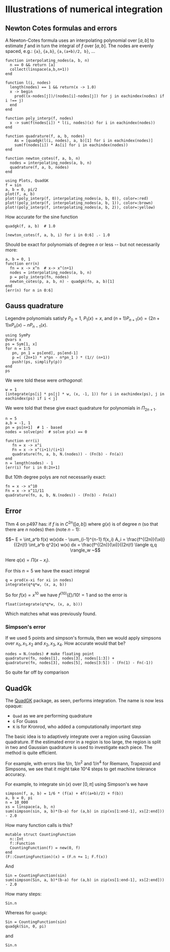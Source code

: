 # Illustrations of numerical integration


## Newton Cotes formulas and errors

A Newton-Cotes formula uses an interpolating polynomial over $[a,b]$ to estimate $f$ and in turn the integral of $f$ over $[a,b]$. The nodes are evenly spaced, e.g.: `{a}`, `{a,b}`, `{a,(a+b)/2, b}`, ...

```
function interpolating_nodes(a, b, n)
  n == 0 && return [a]
  collect(linspace(a,b,n+1))
end

function l(i, nodes)
  length(nodes) == 1 && return(x -> 1.0)
  x -> begin
    prod((x-nodes[j])/(nodes[i]-nodes[j]) for j in eachindex(nodes) if i !== j)
  end
end

function poly_interp(f, nodes)
  x -> sum(f(nodes[i]) * l(i, nodes)(x) for i in eachindex(nodes))
end

function quadrature(f, a, b, nodes)
	As = [quadgk(l(i, nodes), a, b)[1] for i in eachindex(nodes)]
	sum(f(nodes[i]) * As[i] for i in eachindex(nodes))
end
   
function newton_cotes(f, a, b, n)
  nodes = interpolating_nodes(a, b, n)
  quadrature(f, a, b, nodes)
end
```

```
using Plots, QuadGK
f = sin
a, b = 0, pi/2
plot(f, a, b)
plot!(poly_interp(f, interpolating_nodes(a, b, 0)), color=:red)
plot!(poly_interp(f, interpolating_nodes(a, b, 1)), color=:brown)
plot!(poly_interp(f, interpolating_nodes(a, b, 2)), color=:yellow)
```

How accurate for the sine function

```
quadgk(f, a, b)  # 1.0
```

```
[newton_cotes(f, a, b, i) for i in 0:6] .- 1.0
```

Should be exact for polynomials of degree $n$ or less -- but not necessarily more:

```
a, b = 0, 1
function err(n)
  fn = x -> x^n  # x-> x^(n+1)
  nodes = interpolating_nodes(a, b, n)
  p = poly_interp(fn, nodes)
  newton_cotes(p, a, b, n) - quadgk(fn, a, b)[1]
end
[err(n) for n in 0:6]
```  


## Gauss quadrature

Legendre polynomials satisfy $P_0=1$, $P_1(x) = x$, and $(n+1)P_{n+1}(x) = (2n+1)xP_n(x) -nP_{n-1}(x)$.

```
using SymPy
@vars x
ps = Sym[1, x]
for n = 1:5
   pn, pn_1 = ps[end], ps[end-1]
   p =( (2n+1) * x*pn - n*pn_1 ) * (1// (n+1))
   push!(ps, simplify(p))
end
ps
```


We were told these were *orthogonal*:

```
w = 1
[integrate(ps[i] * ps[j] * w, (x, -1, 1)) for i in eachindex(ps), j in eachindex(ps) if i < j]
```

We were told that these give exact quadrature for polynomials in $\Pi_{2n+1}$.

```
n = 5
a,b = -1, 1
pn = ps[n+1]  # 1 - based
nodes = solve(pn)  # solve p(x) == 0  
```

```
function err(i)
   fn = x -> x^i
   Fn = x -> x^(i+1)/(i+1)
   quadrature(fn, a, b, N.(nodes)) - (Fn(b) - Fn(a))
end
n = length(nodes) - 1   
[err(i) for i in 0:2n+1]
```

But 10th degree polys are not necessarily exact:

```
fn = x -> x^10
Fn = x -> x^11/11
quadrature(fn, a, b, N.(nodes)) - (Fn(b) - Fn(a))
```


## Error

Thm 4 on p497 has: if $f$ is in $C^{2n}([a,b])$ where $g(x)$ is of degree $n$ (so that there are $n$ nodes) then (note $n-1$):

$$~
E = \int_a^b f(x) w(x)dx - \sum_{i-1}^{n-1} f(x_i) A_i
= \frac{f^{(2n)}(\xi)}{(2n)!} \int_a^b q^2(x) w(x) dx
= \frac{f^{(2n)}(\xi)}{(2n)!} \langle q,q \rangle_w
~$$

Here $q(x) = \Pi(x - x_i)$.

For this $n=5$ we have the exact integral

```
q = prod(x-xi for xi in nodes)
integrate(q*q*w, (x, a, b))
```

So for $f(x) = x^{10}$  we have $f^{(10)}(\xi)/10! = 1$ and so the error is

```
float(integrate(q*q*w, (x, a, b)))
```

Which matches what was previously found.


### Simpson's error

If we used 5 points and simpson's formula, then we would apply simpsons over $x_0, x_1, x_2$ and $x_2, x_3, x_4$. How accurate would that be?

```
nodes = N.(nodes) # make floating point
quadrature(fn, nodes[1], nodes[3], nodes[1:3]) +
quadrature(fn, nodes[3], nodes[5], nodes[3:5]) - (Fn(1) - Fn(-1))
```

So quite far off by comparison

## QuadGk

The [QuadGK](https://github.com/JuliaMath/QuadGK.jl) package, as seen, performs integration. The name is now less opaque:

* `Quad` as we are performing quadrature
* `G` For Guass
* `K` is for Kronrod, who added a computationally important step

The basic idea is to adaptively integrate over a region using Gaussian quadrature. If the estimated error in a region is too large, the region is split in two and Gaussian quadrature is used to investigate each piece. The method is quite efficient.

For example, with errors like $1/n$, $1/n^2$ and $1/n^4$ for Riemann, Trapezoid and Simpsons, we see that it might take 10^4 steps to get machine tolerance accuracy.

For example, to integrate $\sin(x)$ over $[0, \pi]$ using Simpson's we have

```
simpson(f, a, b) = 1/6 * (f(a) + 4f((a+b)/2) + f(b))
a, b = 0, pi
n = 10_000
xs = linspace(a, b, n)
sum(simpson(sin, a, b)*(b-a) for (a,b) in zip(xs[1:end-1], xs[2:end])) - 2.0
```

How many function calls is this?

```
mutable struct CountingFunction
  n::Int
  f::Function
  CountingFunction(f) = new(0, f)
end
(F::CountingFunction)(x) = (F.n += 1; F.f(x))
```

And

```
Sin = CountingFunction(sin)
sum(simpson(Sin, a, b)*(b-a) for (a,b) in zip(xs[1:end-1], xs[2:end])) - 2.0
```

How many steps:

```
Sin.n
```

Whereas for `quadgk`:

```
Sin = CountingFunction(sin)
quadgk(Sin, 0, pi)
```

and

```
Sin.n
```


